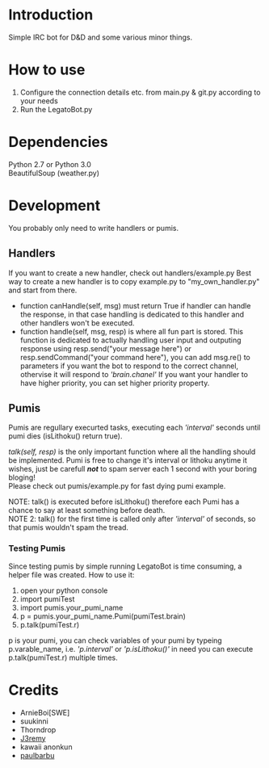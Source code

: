 # Introduction

Simple IRC bot for D&D and some various minor things.

# How to use

1. Configure the connection details etc. from main.py & git.py according to your needs
2. Run the LegatoBot.py

# Dependencies

Python 2.7 or Python 3.0  
BeautifulSoup (weather.py)

# Development
You probably only need to write handlers or pumis.

## Handlers
If you want to create a new handler, check out handlers/example.py
Best way to create a new handler is to copy example.py to "my_own_handler.py" and start from there.
* function canHandle(self, msg) must return True if handler can handle the response, in that case handling is dedicated to this handler and other handlers won't be executed.
* function handle(self, msg, resp) is where all fun part is stored. This function is dedicated to actually handling user input and outputing response using resp.send("your message here") or resp.sendCommand("your command here"), you can add msg.re() to parameters if you want the bot to respond to the correct channel, othervise it will respond to *'brain.chanel'*
If you want your handler to have higher priority, you can set higher priority property.

## Pumis
Pumis are regullary execurted tasks, executing each *'interval'* seconds until pumi dies (isLithoku() return true).  

*talk(self, resp)* is the only important function where all the handling should be implemented. Pumi is free to change it's interval or lithoku anytime it wishes, just be carefull ***not*** to spam server each 1 second with your boring bloging!  
Please check out pumis/example.py for fast dying pumi example. 

NOTE: talk() is executed before isLithoku() therefore each Pumi has a chance to say at least something before death.  
NOTE 2: talk() for the first time is called only after *'interval'* of seconds, so that pumis wouldn't spam the tread.

### Testing Pumis
Since testing pumis by simple running LegatoBot is time consuming, a helper file was created. How to use it:
1. open your python console
1. import pumiTest
1. import pumis.your_pumi_name
1. p = pumis.your_pumi_name.Pumi(pumiTest.brain)
1. p.talk(pumiTest.r)

p is your pumi, you can check variables of your pumi by typeing p.varable_name, i.e. *'p.interval'* or *'p.isLithoku()'*
in need you can execute p.talk(pumiTest.r) multiple times.


# Credits

* ArnieBoi[SWE]
* suukinni
* Thorndrop
* [J3remy](http://wiki.shellium.org/index.php?title=Writing_an_IRC_bot_in_Python&action=edit)
* kawaii anonkun
* [paulbarbu](https://github.com/paulbarbu/IRC-Bot/)

